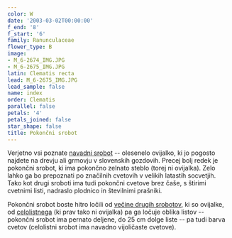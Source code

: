 ```yaml
---
color: W
date: '2003-03-02T00:00:00'
f_end: '8'
f_start: '6'
family: Ranunculaceae
flower_type: B
image:
- M_6-2674_IMG.JPG
- M_6-2675_IMG.JPG
latin: Clematis recta
lead: M_6-2675_IMG.JPG
lead_sample: false
name: index
order: Clematis
parallel: false
petals: '4'
petals_joined: false
star_shape: false
title: Pokončni srobot
---
```

Verjetno vsi poznate [navadni srobot](../ClematisVitalba(NavadniSrobot)/si_ClematisVitalba(NavadniSrobot).asp) -- olesenelo ovijalko, ki jo pogosto najdete na drevju ali grmovju v slovenskih gozdovih. Precej bolj redek je pokončni srobot, ki ima pokončno zelnato steblo (torej ni ovijalka). Zelo lahko ga bo prepoznati po značilnih cvetovih v velikih latastih socvetjih. Tako kot drugi sroboti ima tudi pokončni cvetove brez čaše, s štirimi cvetnimi listi, nadraslo plodnico in številnimi prašniki.

Pokončni srobot boste hitro ločili od [večine drugih srobotov](../l_clematis.htm), ki so ovijalke, od [celolistnega](../ClematisIntegrifolia(CelolistniSrobot)/si_ClematisIntegrifolia(CelolistniSrobot).asp) (ki prav tako ni ovijalka) pa ga ločuje oblika listov -- pokončni srobot ima pernato deljene, do 25 cm dolge liste -- pa tudi barva cvetov (celolistni srobot ima navadno vijoličaste cvetove).
